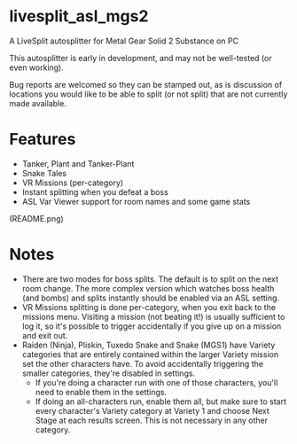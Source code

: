 # livesplit_asl_mgs2
A LiveSplit autosplitter for Metal Gear Solid 2 Substance on PC

This autosplitter is early in development, and may not be well-tested (or even working).

Bug reports are welcomed so they can be stamped out, as is discussion of locations you would like to be able to split (or not split) that are not currently made available.

# Features
* Tanker, Plant and Tanker-Plant
* Snake Tales
* VR Missions (per-category)
* Instant splitting when you defeat a boss
* ASL Var Viewer support for room names and some game stats

(README.png)

# Notes
* There are two modes for boss splits. The default is to split on the next room change. The more complex version which watches boss health (and bombs) and splits instantly should be enabled via an ASL setting.
* VR Missions splitting is done per-category, when you exit back to the missions menu. Visiting a mission (not beating it!) is usually sufficient to log it, so it's possible to trigger accidentally if you give up on a mission and exit out.
* Raiden (Ninja), Pliskin, Tuxedo Snake and Snake (MGS1) have Variety categories that are entirely contained within the larger Variety mission set the other characters have. To avoid accidentally triggering the smaller categories, they're disabled in settings.
  * If you're doing a character run with one of those characters, you'll need to enable them in the settings.
  * If doing an all-characters run, enable them all, but make sure to start every character's Variety category at Variety 1 and choose Next Stage at each results screen. This is not necessary in any other category.
